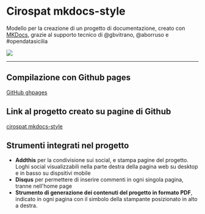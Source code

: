 # Cirospat mkdocs-style 
Modello per la creazione di un progetto di documentazione, creato con [MKDocs](https://squidfunk.github.io/mkdocs-material/), grazie al supporto tecnico di @gbvitrano, @aborruso e #opendatasicilia

![](https://raw.githubusercontent.com/cirospat/mkdocs-style/main/docs/img/logo2.png)

---

## Compilazione con Github pages
[GitHub ghpages](https://squidfunk.github.io/mkdocs-material/publishing-your-site/#with-github-actions) 


## Link al progetto creato su pagine di Github
[cirospat mkdocs-style](https://cirospat.github.io/mkdocs-style/)


## Strumenti integrati nel progetto
- **Addthis** per la condivisione sui social, e stampa pagine del progetto. Loghi social visualizzabili nella parte destra della pagina web su desktop e in basso su dispsitivi mobile
- **Disqus** per permettere di inserire commenti in ogni singola pagina, tranne nell'home page
- **Strumento di generazione dei contenuti del progetto in formato PDF**, indicato in ogni pagina con il simbolo della stampante posizionato in alto a destra. 
